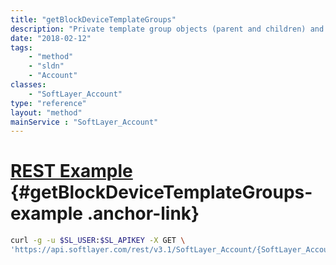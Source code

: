 ```yaml
---
title: "getBlockDeviceTemplateGroups"
description: "Private template group objects (parent and children) and the shared template group objects (parent only) for an account."
date: "2018-02-12"
tags:
    - "method"
    - "sldn"
    - "Account"
classes:
    - "SoftLayer_Account"
type: "reference"
layout: "method"
mainService : "SoftLayer_Account"
---
```


# [REST Example](#getBlockDeviceTemplateGroups-example) <a href="/article/rest/"><i class="fas fa-question"></i></a> {#getBlockDeviceTemplateGroups-example .anchor-link} 
```bash
curl -g -u $SL_USER:$SL_APIKEY -X GET \
'https://api.softlayer.com/rest/v3.1/SoftLayer_Account/{SoftLayer_AccountID}/getBlockDeviceTemplateGroups'
```
